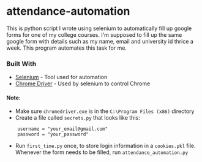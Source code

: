 # attendance-automation
This is python script I wrote using selenium to automatically fill up google forms for one of my college courses.
I'm supposed to fill up the same google form with details such as my name, email and university id thrice a week. This program automates this task for me.

### Built With
* [Selenium](https://selenium-python.readthedocs.io/) - Tool used for automation
* [Chrome Driver](https://chromedriver.chromium.org/) - Used by selenium to control Chrome

#### Note:
* Make sure ```chromedriver.exe``` is in the ```C:\Program Files (x86)``` directory
* Create a file called ```secrets.py``` that looks like this:
```
    username = "your_email@gmail.com"
    password = "your_password"
```
* Run ```first_time.py``` once, to store login information in a ```cookies.pkl``` file. Whenever the form needs to be filled, run ```attendance_automation.py```
